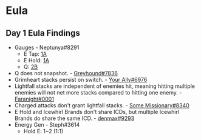 # Eula

## Day 1 Eula Findings

* Gauges - Neptunya#8291
  * E Tap: [1A](https://cdn.discordapp.com/attachments/843239715515269160/844157553298243594/TapE_1A.mp4)
  * E Hold: [1A](https://cdn.discordapp.com/attachments/843239715515269160/844157530572980244/HoldE_1A.mp4)
  * Q: [2B](https://cdn.discordapp.com/attachments/843239715515269160/844157584881614858/Burst_2B.mp4)
* Q does not snapshot. - [Greyhound#7836](https://youtu.be/ZjMlW6LugdI)
* Grimheart stacks persist on switch. - [Your Ally#6976](https://youtu.be/bvc_pqn8suU)
* Lightfall stacks are independent of enemies hit, meaning hitting multiple enemies will not net more stacks compared to hitting one enemy. - [Faranight#0001](https://youtu.be/PbZMPM23hk8)
* Charged attacks don't grant lightfall stacks. - [Some Missionary#8340](https://youtu.be/r3PActt3bqc)
* E Hold and Icewhirl Brands don't share ICDs, but multiple Icewhirl Brands do share the same ICD. - [denmax#9293](https://cdn.discordapp.com/attachments/843239715515269160/844176624702455818/genshinimpact.exe_2021.05.18_-_19.30.31.17.mp4)
* Energy Gen - Steph#3614
  * Hold E: 1~2 (1:1)

